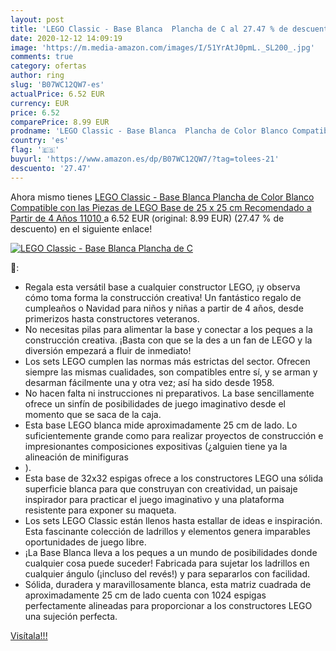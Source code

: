 ```yaml
---
layout: post
title: 'LEGO Classic - Base Blanca  Plancha de C al 27.47 % de descuento'
date: 2020-12-12 14:09:19
image: 'https://m.media-amazon.com/images/I/51YrAtJ0pmL._SL200_.jpg'
comments: true
category: ofertas
author: ring
slug: 'B07WC12QW7-es'
actualPrice: 6.52 EUR
currency: EUR
price: 6.52
comparePrice: 8.99 EUR
prodname: 'LEGO Classic - Base Blanca  Plancha de Color Blanco Compatible con las Piezas de LEGO  Base de 25 x 25 cm  Recomendado a Partir de 4 Años  11010 '
country: 'es'
flag: '🇪🇸'
buyurl: 'https://www.amazon.es/dp/B07WC12QW7/?tag=tolees-21'
descuento: '27.47'
---
```


Ahora mismo tienes [LEGO Classic - Base Blanca  Plancha de Color Blanco Compatible con las Piezas de LEGO  Base de 25 x 25 cm  Recomendado a Partir de 4 Años  11010 ](https://www.amazon.es/dp/B07WC12QW7/?tag=tolees-21) a 6.52 EUR (original: 8.99 EUR) (27.47 %  de descuento) en el siguiente enlace!

[![LEGO Classic - Base Blanca  Plancha de C](https://m.media-amazon.com/images/I/51YrAtJ0pmL._SL200_.jpg)](https://www.amazon.es/dp/B07WC12QW7/?tag=tolees-21)

🔎:

- Regala esta versátil base a cualquier constructor LEGO, ¡y observa cómo toma forma la construcción creativa! Un fantástico regalo de cumpleaños o Navidad para niños y niñas a partir de 4 años, desde primerizos hasta constructores veteranos.
- No necesitas pilas para alimentar la base y conectar a los peques a la construcción creativa. ¡Basta con que se la des a un fan de LEGO y la diversión empezará a fluir de inmediato!
- Los sets LEGO cumplen las normas más estrictas del sector. Ofrecen siempre las mismas cualidades, son compatibles entre sí, y se arman y desarman fácilmente una y otra vez; así ha sido desde 1958.
- No hacen falta ni instrucciones ni preparativos. La base sencillamente ofrece un sinfín de posibilidades de juego imaginativo desde el momento que se saca de la caja.
- Esta base LEGO blanca mide aproximadamente 25 cm de lado. Lo suficientemente grande como para realizar proyectos de construcción e impresionantes composiciones expositivas (¿alguien tiene ya la alineación de minifiguras
- ).
- Esta base de 32x32 espigas ofrece a los constructores LEGO una sólida superficie blanca para que construyan con creatividad, un paisaje inspirador para practicar el juego imaginativo y una plataforma resistente para exponer su maqueta.
- Los sets LEGO Classic están llenos hasta estallar de ideas e inspiración. Esta fascinante colección de ladrillos y elementos genera imparables oportunidades de juego libre.
- ¡La Base Blanca lleva a los peques a un mundo de posibilidades donde cualquier cosa puede suceder! Fabricada para sujetar los ladrillos en cualquier ángulo (¡incluso del revés!) y para separarlos con facilidad.
- Sólida, duradera y maravillosamente blanca, esta matriz cuadrada de aproximadamente 25 cm de lado cuenta con 1024 espigas perfectamente alineadas para proporcionar a los constructores LEGO una sujeción perfecta.

[Visítala!!!](https://www.amazon.es/dp/B07WC12QW7/?tag=tolees-21)
